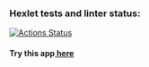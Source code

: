 ### Hexlet tests and linter status:
[![Actions Status](https://github.com/MariaKorchagina/frontend-project-lvl4/workflows/hexlet-check/badge.svg)](https://github.com/MariaKorchagina/frontend-project-lvl4/actions)

<h4> Try this app<a href="https://hexlet-chat-app-maria.herokuapp.com/ "> here</a></h4>